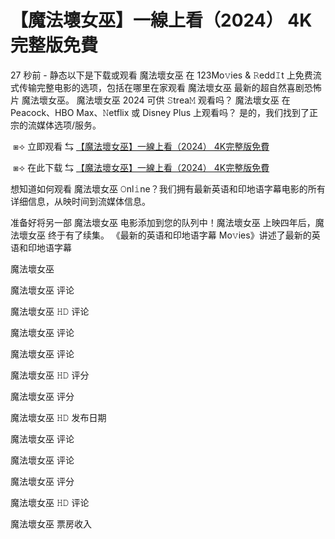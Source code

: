# 【魔法壞女巫】一線上看（2024） 4K完整版免費

27 秒前 - 静态以下是下载或观看 魔法壞女巫 在 123Mo𝚟ies & 𝚁edd𝙸t 上免费流式传输完整电影的选项，包括在哪里在家观看 魔法壞女巫 最新的超自然喜剧恐怖片 魔法壞女巫。 魔法壞女巫 2024 可供 𝚂trea𝙼 观看吗？ 魔法壞女巫 在 Peacock、HBO Max、𝙽etflix 或 Disney Plus 上观看吗？ 是的，我们找到了正宗的流媒体选项/服务。

</p><p></p><p>&nbsp;⧆⟢ 立即观看 ⇆ <a href="https://t.co/Jwrz8Op2oY"> 【魔法壞女巫】一線上看（2024） 4K完整版免費</a></p><p></p><p></p><p></p><p>

</p><p></p><p>&nbsp;⧆⟢ 在此下载 ⇆ <a href="https://t.co/O5RY3U1GJs"> 【魔法壞女巫】一線上看（2024） 4K完整版免費</a></p><p></p><p></p><p></p><p>

</p><p></p><p>想知道如何观看 魔法壞女巫 𝙾nl𝚒ne？我们拥有最新英语和印地语字幕电影的所有详细信息，从映时间到流媒体信息。

</p><p></p><p>准备好将另一部 魔法壞女巫 电影添加到您的队列中！魔法壞女巫 上映四年后，魔法壞女巫 终于有了续集。 《最新的英语和印地语字幕 Mo𝚟ies》讲述了最新的英语和印地语字幕

</p><p></p><p>魔法壞女巫

</p><p></p><p>魔法壞女巫 评论

</p><p></p><p>魔法壞女巫 𝙷𝙳 评论

</p><p></p><p>魔法壞女巫 评论

</p><p></p><p>魔法壞女巫 评论

</p><p></p><p>魔法壞女巫 𝙷𝙳 评分

</p><p></p><p>魔法壞女巫 评分

</p><p></p><p>魔法壞女巫 𝙷𝙳 发布日期

</p><p></p><p>魔法壞女巫 评论

</p><p></p><p>魔法壞女巫 评论

</p><p></p><p>魔法壞女巫 评分

</p><p></p><p>魔法壞女巫 𝙷𝙳 评论

</p><p></p><p>魔法壞女巫 票房收入</p>
